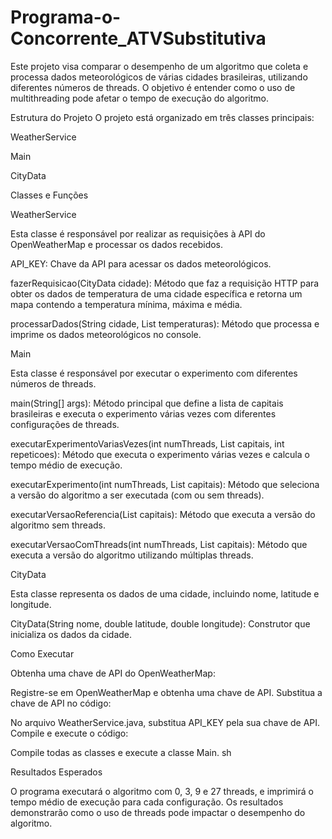 # Programa-o-Concorrente_ATVSubstitutiva

Este projeto visa comparar o desempenho de um algoritmo que coleta e processa dados meteorológicos de várias cidades brasileiras, utilizando diferentes números de threads. O objetivo é entender como o uso de multithreading pode afetar o tempo de execução do algoritmo.

Estrutura do Projeto
O projeto está organizado em três classes principais:

WeatherService

Main

CityData

Classes e Funções

  WeatherService
 
Esta classe é responsável por realizar as requisições à API do OpenWeatherMap e processar os dados recebidos.

API_KEY: Chave da API para acessar os dados meteorológicos.

fazerRequisicao(CityData cidade): Método que faz a requisição HTTP para obter os dados de temperatura de uma cidade específica e retorna um mapa contendo a temperatura mínima, máxima e média.

processarDados(String cidade, List<Double> temperaturas): Método que processa e imprime os dados meteorológicos no console.

 Main
   
Esta classe é responsável por executar o experimento com diferentes números de threads.

main(String[] args): Método principal que define a lista de capitais brasileiras e executa o experimento várias vezes com diferentes configurações de threads.

executarExperimentoVariasVezes(int numThreads, List<CityData> capitais, int repeticoes): Método que executa o experimento várias vezes e calcula o tempo médio de execução.

executarExperimento(int numThreads, List<CityData> capitais): Método que seleciona a versão do algoritmo a ser executada (com ou sem threads).

executarVersaoReferencia(List<CityData> capitais): Método que executa a versão do algoritmo sem threads.

executarVersaoComThreads(int numThreads, List<CityData> capitais): Método que executa a versão do algoritmo utilizando múltiplas threads.

 
 CityData

Esta classe representa os dados de uma cidade, incluindo nome, latitude e longitude.

CityData(String nome, double latitude, double longitude): Construtor que inicializa os dados da cidade.

Como Executar

Obtenha uma chave de API do OpenWeatherMap:

Registre-se em OpenWeatherMap e obtenha uma chave de API.
Substitua a chave de API no código:

No arquivo WeatherService.java, substitua API_KEY pela sua chave de API.
Compile e execute o código:

Compile todas as classes e execute a classe Main.
sh



Resultados Esperados

O programa executará o algoritmo com 0, 3, 9 e 27 threads, e imprimirá o tempo médio de execução para cada configuração. Os resultados demonstrarão como o uso de threads pode impactar o desempenho do algoritmo.
